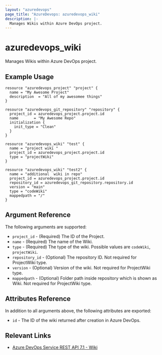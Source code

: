 ```yaml
---
layout: "azuredevops"
page_title: "AzureDevops: azuredevops_wiki"
description: |-
  Manages Wikis within Azure DevOps project.
---
```


# azuredevops_wiki

Manages Wikis within Azure DevOps project.

## Example Usage

```hcl
resource "azuredevops_project" "project" {
  name = "My Awesome Project"
  description  = "All of my awesomee things"
}

resource "azuredevops_git_repository" "repository" {
  project_id = azuredevops_project.project.id
  name       = "My Awesome Repo"
  initialization {
    init_type = "Clean"
  }
}

resource "azuredevops_wiki" "test" {
  name = "project wiki "
  project_id = azuredevops_project.project.id
  type = "projectWiki"
}

resource "azuredevops_wiki" "test2" {
  name = "additional  wiki in repo"
  project_id = azuredevops_project.project.id
  repository_id = azuredevops_git_repository.repository.id
  version = "main"
  type = "codeWiki"
  mappedpath = "/"
}
```

## Argument Reference

The following arguments are supported:

- `project_id` - (Required) The ID of the Project.
- `name` - (Required) The name of the Wiki.
- `type` -  (Required) The type of the wiki. Possible values are `codeWiki`, `projectWiki`.
- `repository_id` - (Optional) The repository ID. Not required for ProjectWiki type.
- `version` - (Optional) Version of the wiki. Not required for ProjectWiki type.
- `mappedpath` - (Optional) Folder path inside repository which is shown as Wiki. Not required for ProjectWiki type.

## Attributes Reference

In addition to all arguments above, the following attributes are exported:

- `id` - The ID of the wiki returned after creation in Azure DevOps.

## Relevant Links

- [Azure DevOps Service REST API 7.1 - Wiki ](https://learn.microsoft.com/en-us/rest/api/azure/devops/wiki/wikis?view=azure-devops-rest-7.1)
